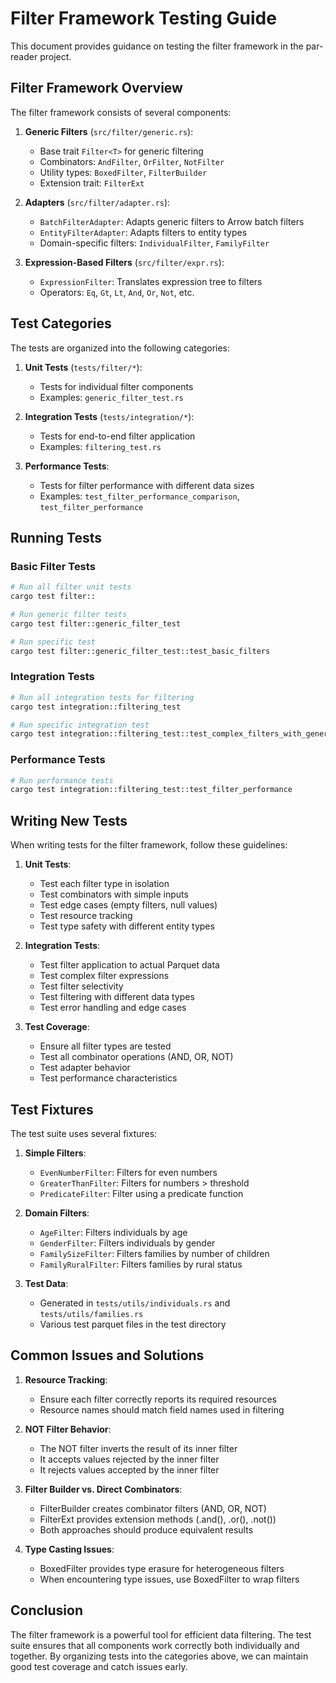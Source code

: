 # Filter Framework Testing Guide

This document provides guidance on testing the filter framework in the par-reader project.

## Filter Framework Overview

The filter framework consists of several components:

1. **Generic Filters** (`src/filter/generic.rs`):
   - Base trait `Filter<T>` for generic filtering
   - Combinators: `AndFilter`, `OrFilter`, `NotFilter`
   - Utility types: `BoxedFilter`, `FilterBuilder`
   - Extension trait: `FilterExt`

2. **Adapters** (`src/filter/adapter.rs`):
   - `BatchFilterAdapter`: Adapts generic filters to Arrow batch filters
   - `EntityFilterAdapter`: Adapts filters to entity types
   - Domain-specific filters: `IndividualFilter`, `FamilyFilter`

3. **Expression-Based Filters** (`src/filter/expr.rs`):
   - `ExpressionFilter`: Translates expression tree to filters
   - Operators: `Eq`, `Gt`, `Lt`, `And`, `Or`, `Not`, etc.

## Test Categories

The tests are organized into the following categories:

1. **Unit Tests** (`tests/filter/*`):
   - Tests for individual filter components
   - Examples: `generic_filter_test.rs`

2. **Integration Tests** (`tests/integration/*`):
   - Tests for end-to-end filter application
   - Examples: `filtering_test.rs`

3. **Performance Tests**:
   - Tests for filter performance with different data sizes
   - Examples: `test_filter_performance_comparison`, `test_filter_performance`

## Running Tests

### Basic Filter Tests

```bash
# Run all filter unit tests
cargo test filter::

# Run generic filter tests
cargo test filter::generic_filter_test

# Run specific test
cargo test filter::generic_filter_test::test_basic_filters
```

### Integration Tests

```bash
# Run all integration tests for filtering
cargo test integration::filtering_test

# Run specific integration test
cargo test integration::filtering_test::test_complex_filters_with_generic_framework
```

### Performance Tests

```bash
# Run performance tests
cargo test integration::filtering_test::test_filter_performance
```

## Writing New Tests

When writing tests for the filter framework, follow these guidelines:

1. **Unit Tests**:
   - Test each filter type in isolation
   - Test combinators with simple inputs
   - Test edge cases (empty filters, null values)
   - Test resource tracking
   - Test type safety with different entity types

2. **Integration Tests**:
   - Test filter application to actual Parquet data
   - Test complex filter expressions
   - Test filter selectivity
   - Test filtering with different data types
   - Test error handling and edge cases

3. **Test Coverage**:
   - Ensure all filter types are tested
   - Test all combinator operations (AND, OR, NOT)
   - Test adapter behavior
   - Test performance characteristics

## Test Fixtures

The test suite uses several fixtures:

1. **Simple Filters**:
   - `EvenNumberFilter`: Filters for even numbers
   - `GreaterThanFilter`: Filters for numbers > threshold
   - `PredicateFilter`: Filter using a predicate function

2. **Domain Filters**:
   - `AgeFilter`: Filters individuals by age
   - `GenderFilter`: Filters individuals by gender
   - `FamilySizeFilter`: Filters families by number of children
   - `FamilyRuralFilter`: Filters families by rural status

3. **Test Data**:
   - Generated in `tests/utils/individuals.rs` and `tests/utils/families.rs`
   - Various test parquet files in the test directory

## Common Issues and Solutions

1. **Resource Tracking**:
   - Ensure each filter correctly reports its required resources
   - Resource names should match field names used in filtering

2. **NOT Filter Behavior**:
   - The NOT filter inverts the result of its inner filter
   - It accepts values rejected by the inner filter
   - It rejects values accepted by the inner filter

3. **Filter Builder vs. Direct Combinators**:
   - FilterBuilder creates combinator filters (AND, OR, NOT)
   - FilterExt provides extension methods (.and(), .or(), .not())
   - Both approaches should produce equivalent results

4. **Type Casting Issues**:
   - BoxedFilter provides type erasure for heterogeneous filters
   - When encountering type issues, use BoxedFilter to wrap filters

## Conclusion

The filter framework is a powerful tool for efficient data filtering. The test suite ensures that all components work correctly both individually and together. By organizing tests into the categories above, we can maintain good test coverage and catch issues early.
